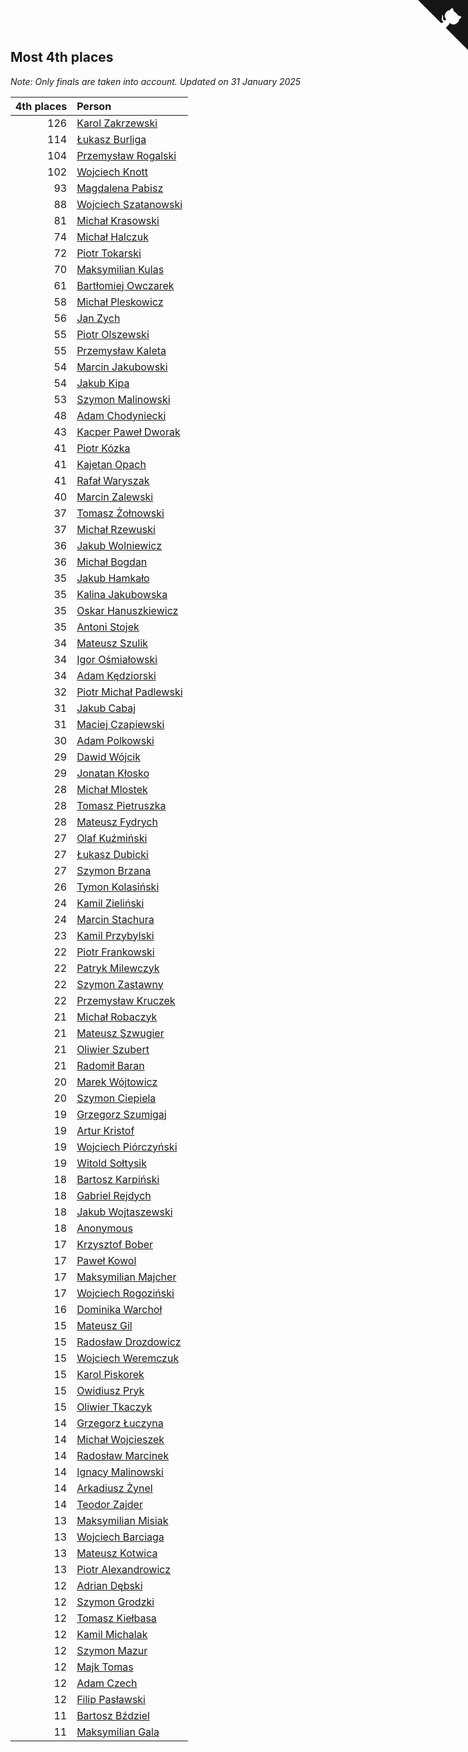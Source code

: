 ## Most 4th places

*Note: Only finals are taken into account.*
*Updated on 31 January 2025*

| 4th places | Person |
| ---: | :--- |
| 126 | [Karol Zakrzewski](https://www.worldcubeassociation.org/persons/2014ZAKR01) |
| 114 | [Łukasz Burliga](https://www.worldcubeassociation.org/persons/2013BURL01) |
| 104 | [Przemysław Rogalski](https://www.worldcubeassociation.org/persons/2013ROGA02) |
| 102 | [Wojciech Knott](https://www.worldcubeassociation.org/persons/2011KNOT01) |
| 93 | [Magdalena Pabisz](https://www.worldcubeassociation.org/persons/2017PABI01) |
| 88 | [Wojciech Szatanowski](https://www.worldcubeassociation.org/persons/2011SZAT01) |
| 81 | [Michał Krasowski](https://www.worldcubeassociation.org/persons/2013KRAS02) |
| 74 | [Michał Halczuk](https://www.worldcubeassociation.org/persons/2006HALC01) |
| 72 | [Piotr Tokarski](https://www.worldcubeassociation.org/persons/2013TOKA01) |
| 70 | [Maksymilian Kulas](https://www.worldcubeassociation.org/persons/2021KULA02) |
| 61 | [Bartłomiej Owczarek](https://www.worldcubeassociation.org/persons/2013OWCZ01) |
| 58 | [Michał Pleskowicz](https://www.worldcubeassociation.org/persons/2009PLES01) |
| 56 | [Jan Zych](https://www.worldcubeassociation.org/persons/2014ZYCH01) |
| 55 | [Piotr Olszewski](https://www.worldcubeassociation.org/persons/2013OLSZ02) |
| 55 | [Przemysław Kaleta](https://www.worldcubeassociation.org/persons/2012KALE01) |
| 54 | [Marcin Jakubowski](https://www.worldcubeassociation.org/persons/2007JAKU01) |
| 54 | [Jakub Kipa](https://www.worldcubeassociation.org/persons/2010KIPA01) |
| 53 | [Szymon Malinowski](https://www.worldcubeassociation.org/persons/2013MALI03) |
| 48 | [Adam Chodyniecki](https://www.worldcubeassociation.org/persons/2017CHOD02) |
| 43 | [Kacper Paweł Dworak](https://www.worldcubeassociation.org/persons/2020DWOR01) |
| 41 | [Piotr Kózka](https://www.worldcubeassociation.org/persons/2005KOZK01) |
| 41 | [Kajetan Opach](https://www.worldcubeassociation.org/persons/2018OPAC01) |
| 41 | [Rafał Waryszak](https://www.worldcubeassociation.org/persons/2013WARY01) |
| 40 | [Marcin Zalewski](https://www.worldcubeassociation.org/persons/2011ZALE02) |
| 37 | [Tomasz Żołnowski](https://www.worldcubeassociation.org/persons/2005ZOLN01) |
| 37 | [Michał Rzewuski](https://www.worldcubeassociation.org/persons/2014RZEW01) |
| 36 | [Jakub Wolniewicz](https://www.worldcubeassociation.org/persons/2012WOLN01) |
| 36 | [Michał Bogdan](https://www.worldcubeassociation.org/persons/2012BOGD01) |
| 35 | [Jakub Hamkało](https://www.worldcubeassociation.org/persons/2018HAMK01) |
| 35 | [Kalina Jakubowska](https://www.worldcubeassociation.org/persons/2009BRZE01) |
| 35 | [Oskar Hanuszkiewicz](https://www.worldcubeassociation.org/persons/2018HANU02) |
| 35 | [Antoni Stojek](https://www.worldcubeassociation.org/persons/2022STOJ03) |
| 34 | [Mateusz Szulik](https://www.worldcubeassociation.org/persons/2017SZUL01) |
| 34 | [Igor Ośmiałowski](https://www.worldcubeassociation.org/persons/2014OMIA01) |
| 34 | [Adam Kędziorski](https://www.worldcubeassociation.org/persons/2019KEDZ01) |
| 32 | [Piotr Michał Padlewski](https://www.worldcubeassociation.org/persons/2008PADL01) |
| 31 | [Jakub Cabaj](https://www.worldcubeassociation.org/persons/2008CABA03) |
| 31 | [Maciej Czapiewski](https://www.worldcubeassociation.org/persons/2014CZAP01) |
| 30 | [Adam Polkowski](https://www.worldcubeassociation.org/persons/2007POLK01) |
| 29 | [Dawid Wójcik](https://www.worldcubeassociation.org/persons/2016WOJC04) |
| 29 | [Jonatan Kłosko](https://www.worldcubeassociation.org/persons/2013KOSK01) |
| 28 | [Michał Mlostek](https://www.worldcubeassociation.org/persons/2015MLOS01) |
| 28 | [Tomasz Pietruszka](https://www.worldcubeassociation.org/persons/2021PIET01) |
| 28 | [Mateusz Fydrych](https://www.worldcubeassociation.org/persons/2011FYDR01) |
| 27 | [Olaf Kuźmiński](https://www.worldcubeassociation.org/persons/2018KUZM02) |
| 27 | [Łukasz Dubicki](https://www.worldcubeassociation.org/persons/2018DUBI01) |
| 27 | [Szymon Brzana](https://www.worldcubeassociation.org/persons/2017BRZA01) |
| 26 | [Tymon Kolasiński](https://www.worldcubeassociation.org/persons/2016KOLA02) |
| 24 | [Kamil Zieliński](https://www.worldcubeassociation.org/persons/2008ZIEL01) |
| 24 | [Marcin Stachura](https://www.worldcubeassociation.org/persons/2011STAC01) |
| 23 | [Kamil Przybylski](https://www.worldcubeassociation.org/persons/2016PRZY01) |
| 22 | [Piotr Frankowski](https://www.worldcubeassociation.org/persons/2006FRAN01) |
| 22 | [Patryk Milewczyk](https://www.worldcubeassociation.org/persons/2014MILE01) |
| 22 | [Szymon Zastawny](https://www.worldcubeassociation.org/persons/2023ZAST01) |
| 22 | [Przemysław Kruczek](https://www.worldcubeassociation.org/persons/2013KRUC01) |
| 21 | [Michał Robaczyk](https://www.worldcubeassociation.org/persons/2006ROBA01) |
| 21 | [Mateusz Szwugier](https://www.worldcubeassociation.org/persons/2014SZWU01) |
| 21 | [Oliwier Szubert](https://www.worldcubeassociation.org/persons/2022SZUB01) |
| 21 | [Radomił Baran](https://www.worldcubeassociation.org/persons/2020BARA02) |
| 20 | [Marek Wójtowicz](https://www.worldcubeassociation.org/persons/2008WOJT01) |
| 20 | [Szymon Ciepiela](https://www.worldcubeassociation.org/persons/2022CIEP01) |
| 19 | [Grzegorz Szumigaj](https://www.worldcubeassociation.org/persons/2013SZUM01) |
| 19 | [Artur Kristof](https://www.worldcubeassociation.org/persons/2012KRIS12) |
| 19 | [Wojciech Piórczyński](https://www.worldcubeassociation.org/persons/2021PIOR01) |
| 19 | [Witold Sołtysik](https://www.worldcubeassociation.org/persons/2015SOLT03) |
| 18 | [Bartosz Karpiński](https://www.worldcubeassociation.org/persons/2019KARP03) |
| 18 | [Gabriel Rejdych](https://www.worldcubeassociation.org/persons/2020REJD01) |
| 18 | [Jakub Wojtaszewski](https://www.worldcubeassociation.org/persons/2013WOJT02) |
| 18 | [Anonymous](https://www.worldcubeassociation.org/persons/2017ANON13) |
| 17 | [Krzysztof Bober](https://www.worldcubeassociation.org/persons/2013BOBE01) |
| 17 | [Paweł Kowol](https://www.worldcubeassociation.org/persons/2011KOWO01) |
| 17 | [Maksymilian Majcher](https://www.worldcubeassociation.org/persons/2011MAJC01) |
| 17 | [Wojciech Rogoziński](https://www.worldcubeassociation.org/persons/2019ROGO04) |
| 16 | [Dominika Warchoł](https://www.worldcubeassociation.org/persons/2021WARC01) |
| 15 | [Mateusz Gil](https://www.worldcubeassociation.org/persons/2013GILM01) |
| 15 | [Radosław Drozdowicz](https://www.worldcubeassociation.org/persons/2012DROZ02) |
| 15 | [Wojciech Weremczuk](https://www.worldcubeassociation.org/persons/2014WERE01) |
| 15 | [Karol Piskorek](https://www.worldcubeassociation.org/persons/2021PISK01) |
| 15 | [Owidiusz Pryk](https://www.worldcubeassociation.org/persons/2008PRYK01) |
| 15 | [Oliwier Tkaczyk](https://www.worldcubeassociation.org/persons/2017TKAC04) |
| 14 | [Grzegorz Łuczyna](https://www.worldcubeassociation.org/persons/2005LUCZ01) |
| 14 | [Michał Wojcieszek](https://www.worldcubeassociation.org/persons/2015WOJC02) |
| 14 | [Radosław Marcinek](https://www.worldcubeassociation.org/persons/2022MARC05) |
| 14 | [Ignacy Malinowski](https://www.worldcubeassociation.org/persons/2021MALI02) |
| 14 | [Arkadiusz Żynel](https://www.worldcubeassociation.org/persons/2018ZYNE01) |
| 14 | [Teodor Zajder](https://www.worldcubeassociation.org/persons/2021ZAJD03) |
| 13 | [Maksymilian Misiak](https://www.worldcubeassociation.org/persons/2017MISI01) |
| 13 | [Wojciech Barciaga](https://www.worldcubeassociation.org/persons/2013BARC03) |
| 13 | [Mateusz Kotwica](https://www.worldcubeassociation.org/persons/2016KOTW01) |
| 13 | [Piotr Alexandrowicz](https://www.worldcubeassociation.org/persons/2007ALEX01) |
| 12 | [Adrian Dębski](https://www.worldcubeassociation.org/persons/2017DEBS01) |
| 12 | [Szymon Grodzki](https://www.worldcubeassociation.org/persons/2020GROD01) |
| 12 | [Tomasz Kiełbasa](https://www.worldcubeassociation.org/persons/2009KIEL01) |
| 12 | [Kamil Michalak](https://www.worldcubeassociation.org/persons/2016MICH01) |
| 12 | [Szymon Mazur](https://www.worldcubeassociation.org/persons/2010MAZU02) |
| 12 | [Majk Tomas](https://www.worldcubeassociation.org/persons/2022TOMA05) |
| 12 | [Adam Czech](https://www.worldcubeassociation.org/persons/2013CZEC01) |
| 12 | [Filip Pasławski](https://www.worldcubeassociation.org/persons/2013PASA01) |
| 11 | [Bartosz Bździel](https://www.worldcubeassociation.org/persons/2010BZDZ01) |
| 11 | [Maksymilian Gala](https://www.worldcubeassociation.org/persons/2022GALA01) |


<a href="https://github.com/maxidragon/wca_statistics_pl" class="github-corner" aria-label="View source on Github"><svg width="80" height="80" viewBox="0 0 250 250" style="fill:#151513; color:#fff; position: absolute; top: 0; border: 0; right: 0;" aria-hidden="true"><path d="M0,0 L115,115 L130,115 L142,142 L250,250 L250,0 Z"></path><path d="M128.3,109.0 C113.8,99.7 119.0,89.6 119.0,89.6 C122.0,82.7 120.5,78.6 120.5,78.6 C119.2,72.0 123.4,76.3 123.4,76.3 C127.3,80.9 125.5,87.3 125.5,87.3 C122.9,97.6 130.6,101.9 134.4,103.2" fill="currentColor" style="transform-origin: 130px 106px;" class="octo-arm"></path><path d="M115.0,115.0 C114.9,115.1 118.7,116.5 119.8,115.4 L133.7,101.6 C136.9,99.2 139.9,98.4 142.2,98.6 C133.8,88.0 127.5,74.4 143.8,58.0 C148.5,53.4 154.0,51.2 159.7,51.0 C160.3,49.4 163.2,43.6 171.4,40.1 C171.4,40.1 176.1,42.5 178.8,56.2 C183.1,58.6 187.2,61.8 190.9,65.4 C194.5,69.0 197.7,73.2 200.1,77.6 C213.8,80.2 216.3,84.9 216.3,84.9 C212.7,93.1 206.9,96.0 205.4,96.6 C205.1,102.4 203.0,107.8 198.3,112.5 C181.9,128.9 168.3,122.5 157.7,114.1 C157.9,116.9 156.7,120.9 152.7,124.9 L141.0,136.5 C139.8,137.7 141.6,141.9 141.8,141.8 Z" fill="currentColor" class="octo-body"></path></svg></a><style>.github-corner:hover .octo-arm{animation:octocat-wave 560ms ease-in-out}@keyframes octocat-wave{0%,100%{transform:rotate(0)}20%,60%{transform:rotate(-25deg)}40%,80%{transform:rotate(10deg)}}@media (max-width:500px){.github-corner:hover .octo-arm{animation:none}.github-corner .octo-arm{animation:octocat-wave 560ms ease-in-out}}</style>
